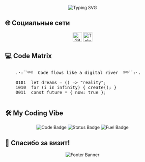 <p align="center">
  <img src="https://readme-typing-svg.demolab.com?font=Roboto+Mono&pause=1000&width=238&lines=github.com/walqed" alt="Typing SVG" />
</p>

## 🌐 Социальные сети
<p align="center">
  <a href="https://github.com/walqed"><img src="https://raw.githubusercontent.com/simple-icons/simple-icons/master/icons/github.svg" alt="GitHub" width="30" height="30"/></a>
  <a href="https://t.me/weereqqqqe"><img src="https://raw.githubusercontent.com/simple-icons/simple-icons/master/icons/telegram.svg" alt="Telegram" width="30" height="30"/></a>
</p>

## 💻 Code Matrix
<p align="center">
  <pre>
    .·:¨༺  Code flows like a digital river  ༻¨:·.
    0101  let dreams = () => "reality";
    1010  for (i in infinity) { create(); }
    0011  const future = { now: true };
  </pre>
</p>

## 🛠️ My Coding Vibe
<p align="center">
  <img src="https://img.shields.io/badge/Code-Think%20Beyond-blueviolet?style=flat-square&logo=codeigniter" alt="Code Badge"/>
  <img src="https://img.shields.io/badge/Status-Building%20the%20Future-green?style=flat-square&logo=git" alt="Status Badge"/>
  <img src="https://img.shields.io/badge/Fuel-Coffee%20%26%20Curiosity-orange?style=flat-square&logo=buymeacoffee" alt="Fuel Badge"/>
</p>

## 🎉 Спасибо за визит!
<p align="center">
  <img src="https://capsule-render.vercel.app/api?text=Code%20with%20Fun!&animation=twinkling&type=waving&color=gradient&height=80" alt="Footer Banner"/>
</p>
